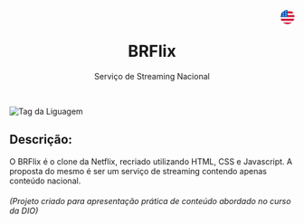 <a href="https://github.com/rafaelrvital/Javascript-Trainning/blob/main/BRFlix/README.md"><img src="https://github.com/rafaelrvital/rafaelrvital/blob/main/assets/flags/us.png" width="25" align="right" title="Change to english"></a>

<div align=center>

<br>

# BRFlix
 
Serviço de Streaming Nacional

</div><br>


![Tag da Liguagem](https://img.shields.io/badge/Visual%20Studio%20Code-HTML%20%7C%20CSS%20%7C%20Javascript-orange)

## Descrição:

O BRFlix é o clone da Netflix, recriado utilizando HTML, CSS e Javascript. A proposta do mesmo é ser um serviço de streaming contendo apenas conteúdo nacional.

###### (Projeto criado para apresentação prática de conteúdo abordado no curso da DIO)

<br>
